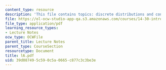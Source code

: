 ```yaml
---
content_type: resource
description: 'This file contains topics: discrete distributions and continuous distributions.'
file: https://ol-ocw-studio-app-qa.s3.amazonaws.com/courses/14-30-introduction-to-statistical-method-in-economics-spring-2006/39d087495c590c5a0665c877c3c3be3e_l6.pdf
file_type: application/pdf
learning_resource_types:
- Lecture Notes
ocw_type: OCWFile
parent_title: Lecture Notes
parent_type: CourseSection
resourcetype: Document
title: l6.pdf
uid: 39d08749-5c59-0c5a-0665-c877c3c3be3e
---
```

